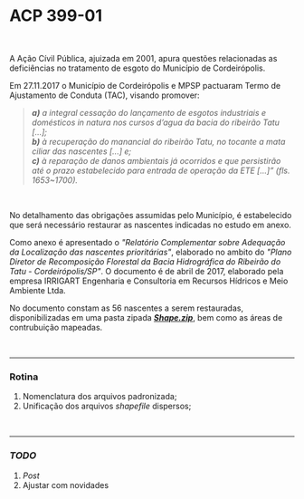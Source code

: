 # ACP 399-01

<br>

A Ação Cívil Pública, ajuizada em 2001, apura questões relacionadas as deficiências no tratamento de esgoto do Município de Cordeirópolis.

Em 27.11.2017 o Município de Cordeirópolis e MPSP pactuaram Termo de Ajustamento de Conduta (TAC), visando promover:

> ***a)** a integral cessação do lançamento de esgotos industriais e domésticos *in natura* nos cursos d’agua da bacia do ribeirão Tatu [...];<br>
**b)** à recuperação do manancial do ribeirão Tatu, no tocante a mata ciliar das nascentes [...] e;<br> 
**c)** à reparação de danos ambientais já ocorridos e que persistirão até o prazo estabelecido para entrada de operação da ETE [...]” (fls. 1653~1700).*

<br>

No detalhamento das obrigações assumidas pelo Município, é estabelecido que será necessário restaurar as nascentes indicadas no estudo em anexo.

Como anexo é apresentado o *"Relatório Complementar sobre Adequação da Localização das nascentes 
prioritárias"*, elaborado no ambito do *"Plano Diretor de Recomposição Florestal da Bacia Hidrográfica do Ribeirão do Tatu - Cordeirópolis/SP"*.
O documento é de abril de 2017, elaborado pela empresa IRRIGART Engenharia e Consultoria em Recursos Hídricos e Meio Ambiente Ltda.

No documento constam as 56 nascentes a serem restauradas, disponibilizadas em uma pasta zipada [***Shape.zip***](/data/input/Shapes.zip), bem como as áreas de contrubuição mapeadas.

<br>

-----

### Rotina

1. Nomenclatura dos arquivos padronizada;
2. Unificação dos arquivos *shapefile* dispersos;

<br>

-----

### *TODO*

1. *Post*
2. Ajustar com novidades

<br>
